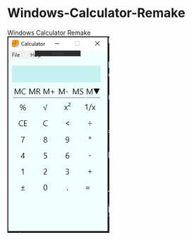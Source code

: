 # Windows-Calculator-Remake
Windows Calculator Remake<br>
![Preview1](https://github.com/raduwolf12/Windows-Calculator-Remake/blob/master/Images/Capture.PNG)
